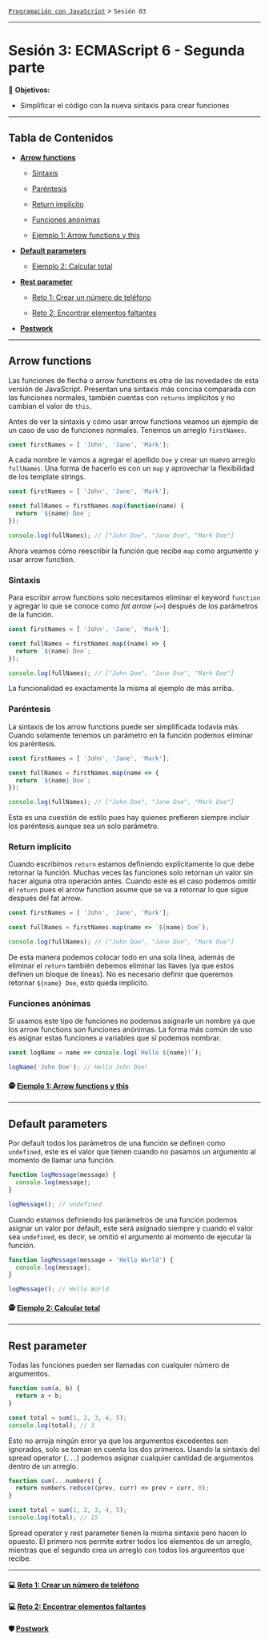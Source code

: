 [`Programación con JavaScript`](../Readme.md) > `Sesión 03`

---

# Sesión 3: ECMAScript 6 - Segunda parte

🎯 **Objetivos:**

+ Simplificar el código con la nueva sintaxis para crear funciones

---

## Tabla de Contenidos

- **[Arrow functions](#arrow-functions)**

    - [Sintaxis](#sintaxis)
    
    - [Paréntesis](#paréntesis)
    
    - [Return implícito](#return-implícito)
    
    - [Funciones anónimas](#funciones-anónimas)
    
    - [Ejemplo 1: Arrow functions y this](./Ejemplo-01/Readme.md)

- **[Default parameters](#default-parameters)**

    - [Ejemplo 2: Calcular total](./Ejemplo-02/Readme.md)

- **[Rest parameter](#rest-parameter)**

    - [Reto 1: Crear un número de teléfono](./Reto-01/Readme.md)

    - [Reto 2: Encontrar elementos faltantes](./Reto-02/Readme.md)

- **[Postwork](./Postwork/Readme.md)**
---

## Arrow functions

Las funciones de flecha o arrow functions es otra de las novedades de esta versión de JavaScript. Presentan una 
sintaxis más concisa comparada con las funciones normales, también cuentas con `returns` implícitos y no cambian el 
valor de `this`.

Antes de ver la sintaxis y cómo usar arrow functions veamos un ejemplo de un caso de uso de funciones normales.
Tenemos un arreglo `firstNames`.

```javascript
const firstNames = [ 'John', 'Jane', 'Mark'];
```

A cada nombre le vamos a agregar el apellido `Doe` y crear un nuevo arreglo `fullNames`. Una forma de hacerlo es con
un `map` y aprovechar la flexibilidad de los template strings.

```javascript
const firstNames = [ 'John', 'Jane', 'Mark'];

const fullNames = firstNames.map(function(name) {
  return `${name} Doe`;
});

console.log(fullNames); // ["John Doe", "Jane Doe", "Mark Doe"]
```

Ahora veamos cómo reescribir la función que recibe `map` como argumento y usar arrow function.

### Sintaxis

Para escribir arrow functions solo necesitamos eliminar el keyword `function` y agregar lo que se conoce como _fat 
arrow_ (`=>`) después de los parámetros de la función.

```javascript
const firstNames = [ 'John', 'Jane', 'Mark'];

const fullNames = firstNames.map((name) => {
  return `${name} Doe`;
});

console.log(fullNames); // ["John Doe", "Jane Doe", "Mark Doe"]
```

La funcionalidad es exactamente la misma al ejemplo de más arriba.

### Paréntesis

La sintaxis de los arrow functions puede ser simplificada todavía más. Cuando solamente tenemos un parámetro en la
función podemos eliminar los paréntesis.

```javascript
const firstNames = [ 'John', 'Jane', 'Mark'];

const fullNames = firstNames.map(name => {
  return `${name} Doe`;
});

console.log(fullNames); // ["John Doe", "Jane Doe", "Mark Doe"]
```

Esta es una cuestión de estilo pues hay quienes prefieren siempre incluir los paréntesis aunque sea un solo parámetro.

### Return implícito

Cuando escribimos `return` estamos definiendo explícitamente lo que debe retornar la función. Muchas veces las funciones
solo retornan un valor sin hacer alguna otra operación antes. Cuando este es el caso podemos omitir el `return` pues el
arrow function asume que se va a retornar lo que sigue después del fat arrow.

```javascript
const firstNames = [ 'John', 'Jane', 'Mark'];

const fullNames = firstNames.map(name => `${name} Doe`);

console.log(fullNames); // ["John Doe", "Jane Doe", "Mark Doe"]
```

De esta manera podemos colocar todo en una sola línea, además de eliminar el `return` también debemos eliminar las
llaves (ya que estos definen un bloque de líneas). No es necesario definir que queremos retornar `${name} Doe`, esto
queda implícito.

### Funciones anónimas 

Si usamos este tipo de funciones no podemos asignarle un nombre ya que los arrow functions son funciones anónimas. 
La forma más común de uso es asignar estas funciones a variables que sí podemos nombrar.

```javascript
const logName = name => console.log(`Hello ${name}!`);

logName('John Doe'); // Hello John Doe!
```

#### 🕵 [Ejemplo 1: Arrow functions y this](./Ejemplo-01/Readme.md)

---

## Default parameters

Por default todos los parámetros de una función se definen como `undefined`, este es el valor que tienen cuando no
pasamos un argumento al momento de llamar una función.

```javascript
function logMessage(message) {
  console.log(message);
}

logMessage(); // undefined
```

Cuando estamos definiendo los parámetros de una función podemos asignar un valor por default, este será asignado siempre
y cuando el valor sea `undefined`, es decir, se omitió el argumento al momento de ejecutar la función.

```javascript
function logMessage(message = 'Hello World') {
  console.log(message);
}

logMessage(); // Hello World
```

#### 🕵 [Ejemplo 2: Calcular total](./Ejemplo-02/Readme.md)

---

## Rest parameter

Todas las funciones pueden ser llamadas con cualquier número de argumentos.

```javascript
function sum(a, b) {
  return a + b;
}

const total = sum(1, 2, 3, 4, 5); 
console.log(total); // 3
```

Esto no arroja ningún error ya que los argumentos excedentes son ignorados, solo se toman en cuenta los dos primeros.
Usando la sintaxis del spread operator (`...`) podemos asignar cualquier cantidad de argumentos dentro de un arreglo.

```javascript
function sum(...numbers) {
  return numbers.reduce((prev, curr) => prev + curr, 0);
}

const total = sum(1, 2, 3, 4, 5); 
console.log(total); // 15
```

Spread operator y rest parameter tienen la misma sintaxis pero hacen lo opuesto. El primero nos permite extrer todos los
elementos de un arreglo, mientras que el segundo crea un arreglo con todos los argumentos que recibe.

---

#### 💻 [Reto 1: Crear un número de teléfono](./Reto-01/Readme.md)

#### 💻 [Reto 2: Encontrar elementos faltantes](./Reto-02/Readme.md)

#### 🛡 [Postwork](./Postwork/Readme.md)
